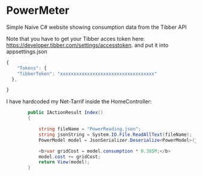 # PowerMeter
Simple Naive C# website showing consumption data from the Tibber API

Note that you have to get your Tibber acces token here: https://developer.tibber.com/settings/accesstoken.
and put it into appsettings.json

```javascript
{
    "Tokens": {
    "TibberToken": "xxxxxxxxxxxxxxxxxxxxxxxxxxxxxxxxxxx"
  },

}
```

I have hardcoded my Net-Tarrif inside the HomeController:
```c#
        public IActionResult Index()
        {

            string fileName = "PowerReading.json";
            string jsonString = System.IO.File.ReadAllText(fileName);
            PowerModel model = JsonSerializer.Deserialize<PowerModel>(jsonString);

            <b>var gridCost = model.consumption * 0.385M;</b>
            model.cost += gridCost;
            return View(model);
        }
```

